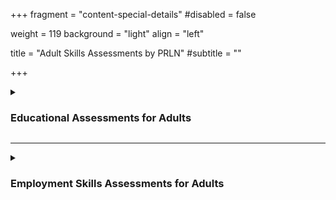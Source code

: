 +++
fragment = "content-special-details"
#disabled = false

weight = 119
background = "light"
align = "left"

title = "Adult Skills Assessments by PRLN"
#subtitle = ""

+++
<details>
    
<summary>
    
### Educational Assessments for Adults

</summary>

Educational Assessments for adults (18+) are often the first step on the path to employment, higher level training, post-secondary education, high school diplomas (or equivalencies) and independence.
  
#### An Educational Assessment:
- identifies your skill levels in reading, writing and math
- provides a report that includes details about your current skill levels 
- can be used to support Ontario Disability Support Program (ODSP) applications
- provides a referral to the best local program to meet your goals
#### Cost:
- $130  
- **Free** for individuals receiving Ontario Works (OW) support
#### Time: 
- 1 hour appointment needed
#### Where: 
- Available at multiple locations across the region
- [Contact us](/about/contact/) to book your appointment!

</details>
  
***
  
<details>
    
<summary>
    
### Employment Skills Assessments for Adults

</summary>
  
Employment Skills Assessments for Adults (18+) support jobseekers on their path to better employment through skills upgrading, higher level training, post-secondary education and high school diplomas (or equivalencies).
  
#### An Employment Skills Assessment:
- identifies your skill levels in each of Canada’s [Skills for Success](https://www.canada.ca/en/services/jobs/training/initiatives/skills-success/understanding-individuals.html) areas 
- compares your skill levels now with the skill levels needed for your employment goal
- identifies your training needs based on your employment goals
- provides a report that includes a step by step training plan for all of your skills upgrading & training needs 
- can be used to support Better Jobs Ontario (BJO) applications
- provides referrals to the best local programs to meet your goals

#### Cost:
- $275 
  
#### Time: 
- 1.5 hour appointment needed
  
#### Where: 
- Available at multiple locations across the region
- [Contact us](/about/contact/) to book your appointment!

</details>
